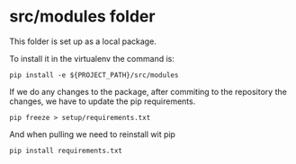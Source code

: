 # src/modules folder
This folder is set up as a local package.

To install it in the virtualenv the command is:
```
pip install -e ${PROJECT_PATH}/src/modules
```

If we do any changes to the package, after commiting to the repository the changes, we have to update the pip requirements.

```
pip freeze > setup/requirements.txt
```

And when pulling we need to reinstall wit pip
```
pip install requirements.txt
```